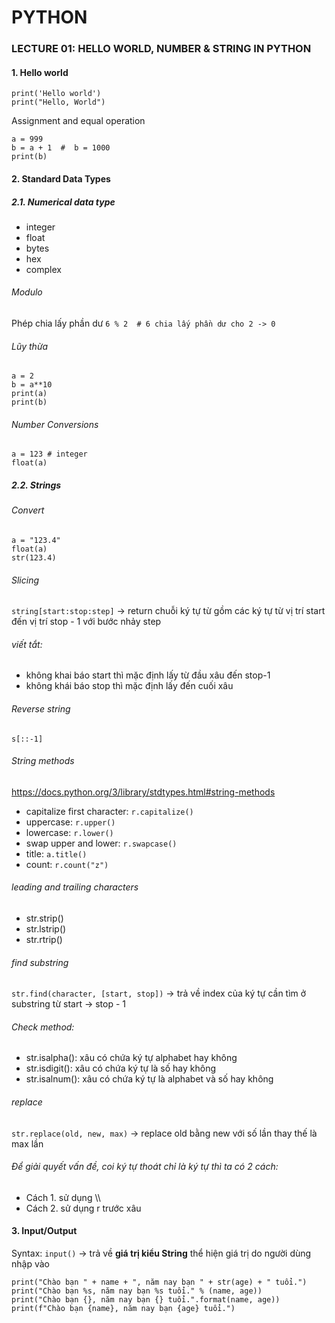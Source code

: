 # PYTHON

###  LECTURE 01: HELLO WORLD, NUMBER & STRING IN PYTHON

#### 1. Hello world

```
print('Hello world')
print("Hello, World")
```

Assignment and equal operation

```
a = 999
b = a + 1  #  b = 1000
print(b)
```

#### 2. Standard Data Types
##### 2.1. Numerical data type

- integer 
- float
- bytes
- hex
- complex

###### Modulo
Phép chia lấy phần dư `6 % 2  # 6 chia lấy phần dư cho 2 -> 0`

###### Lũy thừa

```
a = 2
b = a**10
print(a)
print(b)
```

###### Number Conversions

```
a = 123 # integer
float(a)
```

##### 2.2. Strings

###### Convert

```
a = "123.4"
float(a)
str(123.4)
```

###### Slicing

```string[start:stop:step]``` -> return chuỗi ký tự từ gồm các ký tự từ vị trí start đến vị trí stop - 1 với bước nhảy step

###### viết tắt:
 - không khai báo start thì mặc định lấy từ đầu xâu đến stop-1
 - không khái báo stop thì mặc định lấy đến cuối xâu

###### Reverse string

`s[::-1]`

###### String methods
https://docs.python.org/3/library/stdtypes.html#string-methods

- capitalize first character: `r.capitalize()`
- uppercase: `r.upper()`
- lowercase: `r.lower()`
- swap upper and lower: `r.swapcase()`
- title: `a.title()`
- count: `r.count("z")`

###### leading and trailing characters
- str.strip()
- str.lstrip()
- str.rtrip()

###### find substring
```str.find(character, [start, stop])``` -> trả về index của ký tự cần tìm ở substring từ start -> stop - 1 

###### Check method:
- str.isalpha(): xâu có chứa ký tự alphabet hay không
- str.isdigit(): xâu có chứa ký tự là số hay không
- str.isalnum(): xâu có chứa ký tự là alphabet và số hay không

###### replace
```str.replace(old, new, max)``` -> replace old bằng new với số lần thay thế là max lần

###### Để giải quyết vấn đề, coi ký tự thoát chỉ là ký tự thì ta có 2 cách:
- Cách 1. sử dụng \\\
- Cách 2. sử dụng r trước xâu

#### 3. Input/Output

Syntax: ```input()``` -> trả về __giá trị kiểu String__ thể hiện giá trị do người dùng nhập vào

```
print("Chào bạn " + name + ", năm nay bạn " + str(age) + " tuổi.")
print("Chào bạn %s, năm nay bạn %s tuổi." % (name, age))
print("Chào bạn {}, năm nay bạn {} tuổi.".format(name, age))
print(f"Chào bạn {name}, năm nay bạn {age} tuổi.")
```
